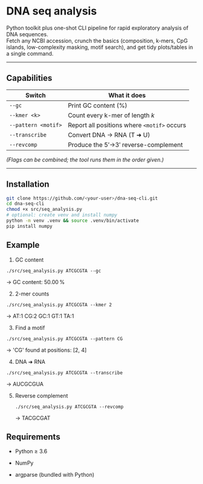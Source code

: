 # DNA seq analysis

Python toolkit plus one-shot CLI pipeline for rapid exploratory analysis of DNA sequences.  
Fetch any NCBI accession, crunch the basics (composition, k-mers, CpG islands, low-complexity masking, motif search), and get tidy plots/tables in a single command.

---

##  Capabilities

| Switch | What it does |
|--------|--------------|
| `--gc` | Print GC content (%) |
| `--kmer <k>` | Count every k-mer of length *k* |
| `--pattern <motif>` | Report all positions where `<motif>` occurs |
| `--transcribe` | Convert DNA → RNA (T ➜ U) |
| `--revcomp` | Produce the 5′→3′ reverse-complement |

*(Flags can be combined; the tool runs them in the order given.)*

---

##  Installation

```bash
git clone https://github.com/<your-user>/dna-seq-cli.git
cd dna-seq-cli
chmod +x src/seq_analysis.py
# optional: create venv and install numpy
python -m venv .venv && source .venv/bin/activate
pip install numpy
```
##  Example
1. GC content
   
`./src/seq_analysis.py ATCGCGTA --gc`

→ GC content: 50.00 %

2. 2-mer counts
   
`./src/seq_analysis.py ATCGCGTA --kmer 2`

 → AT:1  CG:2  GC:1  GT:1  TA:1

3. Find a motif
   
 `./src/seq_analysis.py ATCGCGTA --pattern CG`

 → 'CG' found at positions: [2, 4]

4. DNA ➜ RNA

`./src/seq_analysis.py ATCGCGTA --transcribe`

 → AUCGCGUA

5. Reverse complement
   
   `./src/seq_analysis.py ATCGCGTA --revcomp`

    → TACGCGAT

## Requirements
* Python ≥ 3.6

* NumPy 

* argparse (bundled with Python)


 
